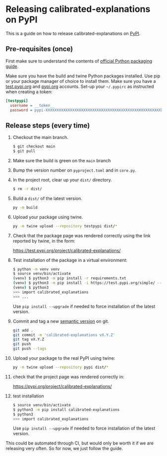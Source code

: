 Releasing calibrated-explanations on PyPI
=========================================

This is a guide on how to release calibrated-explanations on [PyPI].


## Pre-requisites (once)

First make sure to understand the contents of [official Python packaging guide].

[official Python packaging guide]: https://packaging.python.org/en/latest/tutorials/packaging-projects/

Make sure you have the build and twine Python packages installed.
Use pip or your package manager of choice to install them.
Make sure you have a [test.pypi.org] and [pypi.org] accounts.
Set-up your `~/.pypirc` as instructed when creating a token:

```ini
[testpypi]
  username = __token__
  password = pypi-XXXXXXXXXXXXXXXXXXXXXXXXXXXXXXXXXXXXXXXXXXXXXXXXXXXXXXXXXXXX
```

## Release steps (every time)

1. Checkout the main branch.

	```bash
	$ git checkout main
	$ git pull
	```

2. Make sure the build is green on the `main` branch

3. Bump the version number on `pyproject.toml` and in `core.py`.

4. In the project root, clear up your `dist/` directory.

	```bash
	$ rm -r dist/
	```

5. Build a `dist/` of the latest version.

	```bash
	py -m build
	```

6. Upload your package using twine.

	```bash
	py -m twine upload --repository testpypi dist/*
	```

7. Check that the package page was rendered correctly
   using the link reported by twine, in the form:

	https://test.pypi.org/project/calibrated-explanations/

8. Test installation of the package in a virtual environment:

	```bash
	$ python -m venv venv
	$ source venv/bin/activate
	(venv) $ python3 -m pip install -r requirements.txt
	(venv) $ python3 -m pip install -i https://test.pypi.org/simple/ --no-deps calibrated-explanations
	(venv) $ python3
	>>> import calibrated_explanations
	>>> ...
	```

	Use `pip install --upgrade` if needed to force installation of the latest version.

9. Commit and tag a new [semantic version] on git.

	```bash
	git add .
	git commit -m 'calibrated-explanations vX.Y.Z'
	git tag vX.Y.Z
	git push
	git push --tags
	```

10. Upload your package to the real PyPI using twine:

	```bash
	py -m twine upload --repository pypi dist/*
	```

11. check that the project page was rendered correctly in:

	https://pypi.org/project/calibrated-explanations/

12. test installation

	```bash
	$ source venv/bin/activate
	$ python3 -m pip install calibrated-explanations
	$ python3
	>>> import calibrated_explanations
	```

	Use `pip install --upgrade` if needed to force installation of the latest version.

This could be automated through CI,
but would only be worth it if we are releasing very often.
So for now, we just follow the guide.

[semantic version]: https://semver.org/
[test.pypi.org]: https://test.pypi.org/
[pypi.org]: https://pypi.org/
[PyPI]: https://pypi.org/
